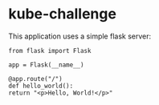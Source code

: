 # kube-challenge

This application uses a simple flask server:

    from flask import Flask

    app = Flask(__name__)

    @app.route("/")
    def hello_world():
    return "<p>Hello, World!</p>"